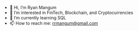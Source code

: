- 👋 Hi, I’m Ryan Mangum
- 👀 I’m interested in FinTech, Blockchain, and Cryptocurrencies
- 🌱 I’m currently learning SQL
- 📫 How to reach me: rrmangum@gmail.com
